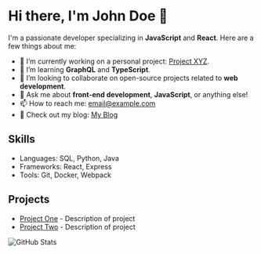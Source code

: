 # Hi there, I'm John Doe 👋

I'm a passionate developer specializing in **JavaScript** and **React**. Here are a few things about me:

- 🔭 I’m currently working on a personal project: [Project XYZ](link-to-project).
- 🌱 I’m learning **GraphQL** and **TypeScript**.
- 👯 I’m looking to collaborate on open-source projects related to **web development**.
- 💬 Ask me about **front-end development**, **JavaScript**, or anything else!
- 📫 How to reach me: [email@example.com](mailto:email@example.com)
- 📝 Check out my blog: [My Blog](link-to-blog)

## Skills
- Languages: SQL, Python, Java
- Frameworks: React, Express
- Tools: Git, Docker, Webpack

## Projects
- [Project One](link-to-repo) - Description of project
- [Project Two](link-to-repo) - Description of project

![GitHub Stats](https://github-readme-stats.vercel.app/api?username=john-doe&show_icons=true&count_private=true&hide=prs)
